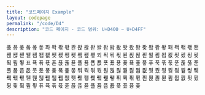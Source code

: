 ```yaml
---
title: "코드페이지 Example"
layout: codepage
permalink: "/code/D4"
description: "코드 페이지 - 코드 범위: U+D400 ~ U+D4FF"
---
```


<span class="character">퐀</span>
<span class="character">퐁</span>
<span class="character">퐂</span>
<span class="code tofu"></span>
<span class="character">퐄</span>
<span class="code tofu"></span>
<span class="character">퐆</span>
<span class="character">퐇</span>
<span class="character">퐈</span>
<span class="character">퐉</span>
<span class="character">퐊</span>
<span class="character">퐋</span>
<span class="character">퐌</span>
<span class="character">퐍</span>
<span class="character">퐎</span>
<span class="character">퐏</span>
<span class="character">퐐</span>
<span class="code tofu"></span>
<span class="code tofu"></span>
<span class="code tofu"></span>
<span class="code tofu"></span>
<span class="code tofu"></span>
<span class="code tofu"></span>
<span class="code tofu"></span>
<span class="character">퐘</span>
<span class="character">퐙</span>
<span class="character">퐚</span>
<span class="character">퐛</span>
<span class="character">퐜</span>
<span class="character">퐝</span>
<span class="character">퐞</span>
<span class="code tofu"></span>
<span class="character">퐠</span>
<span class="code tofu"></span>
<span class="character">퐢</span>
<span class="character">퐣</span>
<span class="character">퐤</span>
<span class="character">퐥</span>
<span class="character">퐦</span>
<span class="character">퐧</span>
<span class="character">퐨</span>
<span class="character">퐩</span>
<span class="character">퐪</span>
<span class="character">퐫</span>
<span class="character">퐬</span>
<span class="code tofu"></span>
<span class="code tofu"></span>
<span class="code tofu"></span>
<span class="code tofu"></span>
<span class="code tofu"></span>
<span class="code tofu"></span>
<span class="code tofu"></span>
<span class="character">퐴</span>
<span class="character">퐵</span>
<span class="character">퐶</span>
<span class="character">퐷</span>
<span class="character">퐸</span>
<span class="character">퐹</span>
<span class="character">퐺</span>
<span class="code tofu"></span>
<span class="character">퐼</span>
<span class="code tofu"></span>
<span class="character">퐾</span>
<span class="character">퐿</span>
<span class="character">푀</span>
<span class="character">푁</span>
<span class="character">푂</span>
<span class="character">푃</span>
<span class="character">푄</span>
<span class="character">푅</span>
<span class="character">푆</span>
<span class="character">푇</span>
<span class="character">푈</span>
<span class="code tofu"></span>
<span class="code tofu"></span>
<span class="code tofu"></span>
<span class="code tofu"></span>
<span class="code tofu"></span>
<span class="code tofu"></span>
<span class="code tofu"></span>
<span class="character">푐</span>
<span class="character">푑</span>
<span class="character">푒</span>
<span class="character">푓</span>
<span class="character">푔</span>
<span class="character">푕</span>
<span class="character">푖</span>
<span class="code tofu"></span>
<span class="character">푘</span>
<span class="code tofu"></span>
<span class="character">푚</span>
<span class="character">푛</span>
<span class="character">표</span>
<span class="character">푝</span>
<span class="character">푞</span>
<span class="character">푟</span>
<span class="character">푠</span>
<span class="character">푡</span>
<span class="character">푢</span>
<span class="character">푣</span>
<span class="character">푤</span>
<span class="code tofu"></span>
<span class="code tofu"></span>
<span class="code tofu"></span>
<span class="code tofu"></span>
<span class="code tofu"></span>
<span class="code tofu"></span>
<span class="code tofu"></span>
<span class="character">푬</span>
<span class="character">푭</span>
<span class="character">푮</span>
<span class="character">푯</span>
<span class="character">푰</span>
<span class="character">푱</span>
<span class="character">푲</span>
<span class="code tofu"></span>
<span class="character">푴</span>
<span class="code tofu"></span>
<span class="character">푶</span>
<span class="character">푷</span>
<span class="character">푸</span>
<span class="character">푹</span>
<span class="character">푺</span>
<span class="character">푻</span>
<span class="character">푼</span>
<span class="character">푽</span>
<span class="character">푾</span>
<span class="character">푿</span>
<span class="character">풀</span>
<span class="code tofu"></span>
<span class="code tofu"></span>
<span class="code tofu"></span>
<span class="code tofu"></span>
<span class="code tofu"></span>
<span class="code tofu"></span>
<span class="code tofu"></span>
<span class="character">품</span>
<span class="character">풉</span>
<span class="character">풊</span>
<span class="character">풋</span>
<span class="character">풌</span>
<span class="character">풍</span>
<span class="character">풎</span>
<span class="code tofu"></span>
<span class="character">풐</span>
<span class="code tofu"></span>
<span class="character">풒</span>
<span class="character">풓</span>
<span class="character">풔</span>
<span class="character">풕</span>
<span class="character">풖</span>
<span class="character">풗</span>
<span class="character">풘</span>
<span class="character">풙</span>
<span class="character">풚</span>
<span class="character">풛</span>
<span class="code tofu"></span>
<span class="code tofu"></span>
<span class="code tofu"></span>
<span class="code tofu"></span>
<span class="code tofu"></span>
<span class="code tofu"></span>
<span class="code tofu"></span>
<span class="code tofu"></span>
<span class="character">풤</span>
<span class="character">풥</span>
<span class="character">풦</span>
<span class="character">풧</span>
<span class="character">풨</span>
<span class="character">풩</span>
<span class="character">풪</span>
<span class="code tofu"></span>
<span class="character">풬</span>
<span class="code tofu"></span>
<span class="character">풮</span>
<span class="character">풯</span>
<span class="character">풰</span>
<span class="character">풱</span>
<span class="character">풲</span>
<span class="character">풳</span>
<span class="character">풴</span>
<span class="character">풵</span>
<span class="character">풶</span>
<span class="character">풷</span>
<span class="code tofu"></span>
<span class="code tofu"></span>
<span class="code tofu"></span>
<span class="code tofu"></span>
<span class="code tofu"></span>
<span class="code tofu"></span>
<span class="code tofu"></span>
<span class="code tofu"></span>
<span class="character">퓀</span>
<span class="character">퓁</span>
<span class="character">퓂</span>
<span class="character">퓃</span>
<span class="character">퓄</span>
<span class="character">퓅</span>
<span class="character">퓆</span>
<span class="code tofu"></span>
<span class="character">퓈</span>
<span class="code tofu"></span>
<span class="character">퓊</span>
<span class="character">퓋</span>
<span class="character">퓌</span>
<span class="character">퓍</span>
<span class="character">퓎</span>
<span class="character">퓏</span>
<span class="character">퓐</span>
<span class="character">퓑</span>
<span class="character">퓒</span>
<span class="character">퓓</span>
<span class="code tofu"></span>
<span class="code tofu"></span>
<span class="code tofu"></span>
<span class="code tofu"></span>
<span class="code tofu"></span>
<span class="code tofu"></span>
<span class="code tofu"></span>
<span class="code tofu"></span>
<span class="character">퓜</span>
<span class="character">퓝</span>
<span class="character">퓞</span>
<span class="character">퓟</span>
<span class="character">퓠</span>
<span class="character">퓡</span>
<span class="character">퓢</span>
<span class="code tofu"></span>
<span class="character">퓤</span>
<span class="code tofu"></span>
<span class="character">퓦</span>
<span class="character">퓧</span>
<span class="character">퓨</span>
<span class="character">퓩</span>
<span class="character">퓪</span>
<span class="character">퓫</span>
<span class="character">퓬</span>
<span class="character">퓭</span>
<span class="character">퓮</span>
<span class="character">퓯</span>
<span class="character">퓰</span>
<span class="code tofu"></span>
<span class="code tofu"></span>
<span class="code tofu"></span>
<span class="code tofu"></span>
<span class="code tofu"></span>
<span class="code tofu"></span>
<span class="code tofu"></span>
<span class="character">퓸</span>
<span class="character">퓹</span>
<span class="character">퓺</span>
<span class="character">퓻</span>
<span class="character">퓼</span>
<span class="character">퓽</span>
<span class="character">퓾</span>
<span class="code tofu"></span>